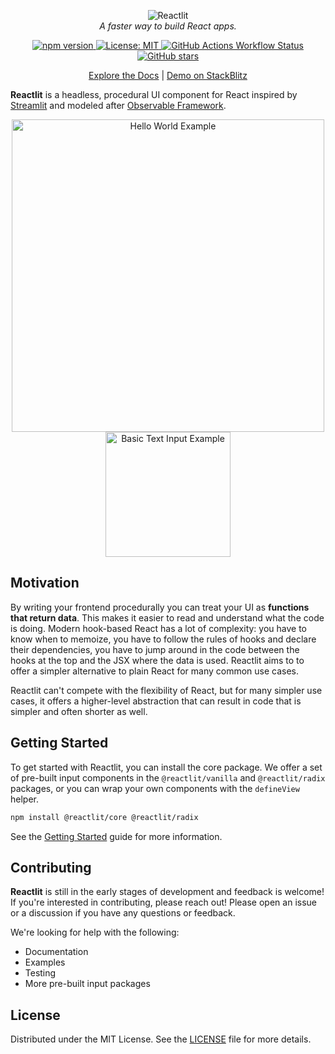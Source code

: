 <div align="center">
  <p align="center">
    <div><img alt="Reactlit" src="https://raw.githubusercontent.com/mshafir/reactlit/refs/heads/main/ReactlitwText.png" /></div>
    <em>A faster way to build React apps.</em>
  </p>
  <p align="center">
  <a href="https://www.npmjs.com/package/@reactlit/core">
    <img src="https://img.shields.io/npm/v/%40reactlit%2Fcore?logo=npm" alt="npm version">
  </a>
  <a href="https://github.com/mshafir/reactlit/blob/main/LICENSE">
    <img src="https://img.shields.io/badge/License-MIT-blue.svg" alt="License: MIT">
  </a>
  <a href="https://github.com/mshafir/reactlit/actions/workflows/main.yml">
    <img alt="GitHub Actions Workflow Status" src="https://img.shields.io/github/actions/workflow/status/mshafir/reactlit/main.yml">
  </a>
  <a href="https://github.com/mshafir/reactlit/stargazers">
    <img src="https://img.shields.io/github/stars/mshafir/reactlit.svg" alt="GitHub stars">
  </a>
  <br/>
  <p align="center">
  <a href="https://mshafir.github.io/reactlit">Explore the Docs</a> | 
  <a href="https://stackblitz.com/edit/reactlit-demo?file=src%2FApp.tsx">Demo on StackBlitz</a>
  </p>
</div>

<strong>Reactlit</strong> is a headless, procedural UI component for React inspired by [Streamlit](https://streamlit.io/) and modeled after [Observable Framework](https://observablehq.com/platform/framework).

<p align="center">
<img src="https://raw.githubusercontent.com/mshafir/reactlit/refs/heads/main/hello-world-example.png" alt="Hello World Example" width="500">
<img src="https://raw.githubusercontent.com/mshafir/reactlit/refs/heads/main/HelloReactlit.gif" alt="Basic Text Input Example" width="200">
</p>

## Motivation

By writing your frontend procedurally you can treat your UI as <strong>functions that return data</strong>.
This makes it easier to read and understand what the code is doing. Modern hook-based
React has a lot of complexity: you have to know when to memoize, you have
to follow the rules of hooks and declare their dependencies, you have to jump around in the code between the hooks at the top and the JSX where the data is used. Reactlit aims to to offer a simpler alternative to plain React for many common use cases.

Reactlit can't compete with the flexibility of React, but for many simpler use cases, it offers a higher-level abstraction that can result in code that is simpler and often shorter as well.

## Getting Started

To get started with Reactlit, you can install the core package. We offer a set of pre-built input components in the `@reactlit/vanilla` and `@reactlit/radix` packages, or you can wrap your own components with the `defineView` helper.

```bash
npm install @reactlit/core @reactlit/radix
```

See the [Getting Started](https://mshafir.github.io/reactlit/guides/getting-started) guide for more information.

## Contributing

<strong>Reactlit</strong> is still in the early stages of development and feedback is welcome! If you're interested in contributing, please reach out! Please open an issue or a discussion if you have any questions or feedback.

We're looking for help with the following:

- Documentation
- Examples
- Testing
- More pre-built input packages

## License

Distributed under the MIT License. See the [LICENSE](LICENSE) file for more details.
